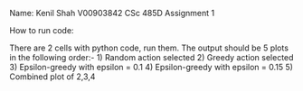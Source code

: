 Name: Kenil Shah
V00903842
CSc 485D Assignment 1

How to run code:

There are 2 cells with python code, run them. 
The output should be 5 plots in the following order:-
	1) Random action selected
	2) Greedy action selected
	3) Epsilon-greedy with epsilon = 0.1
	4) Epsilon-greedy with epsilon = 0.15
	5) Combined plot of 2,3,4